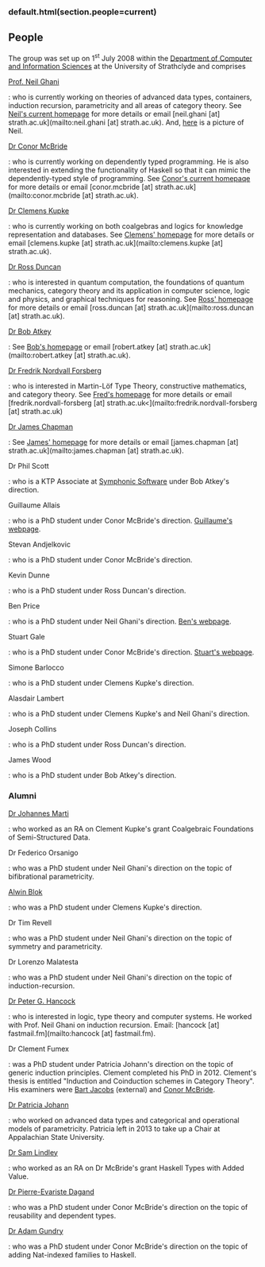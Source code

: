 ### default.html(section.people=current)

People
------

The group was set up on 1<sup>st</sup> July 2008 within the
[Department of Computer and Information Sciences](http://www.cis.strath.ac.uk)
at the University of Strathclyde and comprises

[Prof. Neil Ghani](http://www.strath.ac.uk/staff/ghanineilprof/)

:  who is currently working on theories of advanced data types,
   containers, induction recursion, parametricity and all areas of
   category theory. See
   [Neil's current homepage](http://personal.cis.strath.ac.uk/~ng/)
   for more details or email [neil.ghani [at]
   strath.ac.uk](mailto:neil.ghani [at] strath.ac.uk). And,
   [here](http://www.cis.strath.ac.uk/~ng/neil.jpg) is a picture of
   Neil.

[Dr Conor McBride](http://www.strath.ac.uk/staff/mcbrideconordr/)

:  who is currently working on dependently typed programming. He is
   also interested in extending the functionality of Haskell so that it
   can mimic the dependently-typed style of programming. See
   [Conor's current homepaqe](http://personal.cis.strath.ac.uk/~conor/)
   for more details or email
   [conor.mcbride [at] strath.ac.uk](mailto:conor.mcbride [at] strath.ac.uk).

[Dr Clemens Kupke](http://www.strath.ac.uk/staff/kupkeclemensdr/)

:  who is currently working on both coalgebras and logics for knowledge
   representation and databases. See
   [Clemens' homepage](https://personal.cis.strath.ac.uk/clemens.kupke/)
   for more details or email [clemens.kupke
   [at] strath.ac.uk](mailto:clemens.kupke [at] strath.ac.uk).

[Dr Ross Duncan](http://www.strath.ac.uk/staff/duncanrossdr/)

:  who is interested in quantum computation, the foundations of quantum
   mechanics, category theory and its application in computer science,
   logic and physics, and graphical techniques for reasoning.  See
   [Ross' homepage](http://personal.strath.ac.uk/ross.duncan/)
   for more details or email
   [ross.duncan [at] strath.ac.uk](mailto:ross.duncan [at] strath.ac.uk).

[Dr Bob Atkey](http://www.strath.ac.uk/staff/atkeyrobertdr/)

:  See [Bob's homepage](http://bentnib.org/) or email
   [robert.atkey [at] strath.ac.uk](mailto:robert.atkey [at] strath.ac.uk).

[Dr Fredrik Nordvall Forsberg](http://www.strath.ac.uk/staff/nordvallforsbergfredrikdr/)

:  who is interested in Martin-L&ouml;f Type Theory, constructive
   mathematics, and category theory. See
   [Fred's homepage](http://personal.cis.strath.ac.uk/fredrik.nordvall-forsberg/)
   for more details or email
   [fredrik.nordvall-forsberg [at] strath.ac.uk<](mailto:fredrik.nordvall-forsberg [at] strath.ac.uk)

[Dr James Chapman](http://www.strath.ac.uk/staff/?term=James%20Chapman)

:  See [James' homepage](http://personal.strath.ac.uk/james.chapman)
   for more details or email
   [james.chapman [at] strath.ac.uk](mailto:james.chapman [at] strath.ac.uk).

Dr Phil Scott

:  who is a KTP Associate at
   [Symphonic Software](http://www.symphonicsoft.com/) under Bob
   Atkey's direction.

Guillaume Allais

:  who is a PhD student under Conor McBride's direction.
   [Guillaume's webpage](http://gallais.org/).

Stevan Andjelkovic

:  who is a PhD student under Conor McBride's direction.

Kevin Dunne

:  who is a PhD student under Ross Duncan's direction.

Ben Price

:  who is a PhD student under Neil Ghani's direction.
   [Ben's webpage](https://personal.cis.strath.ac.uk/benjamin.price).

Stuart Gale

:  who is a PhD student under Conor McBride's direction.
   [Stuart's webpage](http://www.bishboria.com/).

Simone Barlocco

:  who is a PhD student under Clemens Kupke's direction.

Alasdair Lambert

:  who is a PhD student under Clemens Kupke's and Neil Ghani's direction.

Joseph Collins

:  who is a PhD student under Ross Duncan's direction.

James Wood

:  who is a PhD student under Bob Atkey's direction.

### Alumni ###

[Dr Johannes Marti](http://johannesmarti.com/)

:  who worked as an RA on Clement Kupke's grant Coalgebraic Foundations
   of Semi-Structured Data.

Dr Federico Orsanigo

:  who was a PhD student under Neil Ghani's direction on the topic of
   bifibrational parametricity.

[Alwin Blok](http://alwinblok.nl/)

:  who was a PhD student under Clemens Kupke's direction.

Dr Tim Revell

:  who was a PhD student under Neil Ghani's direction on the topic of
   symmetry and parametricity.

Dr Lorenzo Malatesta

:  who was a PhD student under Neil Ghani's direction on the topic of
   induction-recursion.

[Dr Peter G. Hancock](http://docs.hancock.fastmail.fm/)

:  who is interested in logic, type theory and computer systems. He
   worked with Prof. Neil Ghani on induction recursion.
   Email: [hancock [at] fastmail.fm](mailto:hancock [at] fastmail.fm).

Dr Clement Fumex

:  was a PhD student under Patricia Johann's direction on the topic
   of generic induction principles. Clement completed his PhD in
   2012. Clement's thesis is entitled "Induction and Coinduction
   schemes in Category Theory". His examiners
   were [Bart Jacobs](http://www.cs.ru.nl/~bart/) (external) and
   [Conor McBride](https://personal.cis.strath.ac.uk/conor.mcbride/).


[Dr Patricia Johann](http://www.cs.appstate.edu/~johannp/)

:  who worked on advanced data types and categorical and operational
   models of parametricity. Patricia left in 2013 to take up a
   Chair at Appalachian State University.

[Dr Sam Lindley](http://homepages.inf.ed.ac.uk/slindley/)

:  who worked as an RA on Dr McBride's grant Haskell Types with Added
   Value.

[Dr Pierre-Evariste Dagand](http://pagesperso-systeme.lip6.fr/Pierre-Evariste.Dagand/)

:  who was a PhD student under Conor McBride's direction on the topic of
   reusability and dependent types.

[Dr Adam Gundry](http://adam.gundry.co.uk/)

:  who was a PhD student under Conor McBride's direction on the
   topic of adding Nat-indexed families to Haskell.

